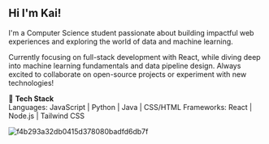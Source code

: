 ## Hi I'm Kai!

I'm a Computer Science student passionate about building impactful web experiences and exploring the world of data and machine learning. 

Currently focusing on full-stack development with React, while diving deep into machine learning fundamentals and data pipeline design. Always excited to collaborate on open-source projects or experiment with new technologies!

🔨 **Tech Stack**  
Languages: JavaScript | Python | Java | CSS/HTML 
Frameworks: React | Node.js | Tailwind CSS
 


![f4b293a32db0415d378080badfd6db7f](https://github.com/user-attachments/assets/eb951abb-5283-4897-9078-4369075bc746)
